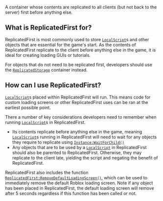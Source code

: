 A container whose contents are replicated to all clients (but not back to the
server) first before anything else.
## What is ReplicatedFirst for?

ReplicatedFirst is most commonly used to store [`LocalScript`](https://create.roblox.com/docs/reference/engine/classes/LocalScript)s and other
objects that are essential for the game's start. As the contents of
ReplicatedFirst replicate to the client before anything else in the game, it
is ideal for creating loading GUIs or tutorials.

For objects that do not need to be replicated first, developers should use the
[`ReplicatedStorage`](https://create.roblox.com/docs/reference/engine/classes/ReplicatedStorage) container instead.
## How can I use ReplicatedFirst?

[`LocalScript`](https://create.roblox.com/docs/reference/engine/classes/LocalScript)s placed within ReplicatedFirst will run. This means code
for custom loading screens or other ReplicatedFirst uses can be ran at the
earliest possible point.

There a number of key considerations developers need to remember when running
[`LocalScript`](https://create.roblox.com/docs/reference/engine/classes/LocalScript)s in ReplicatedFirst.

- Its contents replicate before anything else in the game, meaning
[`LocalScript`](https://create.roblox.com/docs/reference/engine/classes/LocalScript)s running in ReplicatedFirst will need to wait for any
objects they require to replicate using [`Instance:WaitForChild()`](https://create.roblox.com/docs/reference/engine/classes/Instance#WaitForChild)
- Any objects that are to be used by a [`LocalScript`](https://create.roblox.com/docs/reference/engine/classes/LocalScript) in ReplicatedFirst
should also be parented to ReplicatedFirst. Otherwise, they may replicate to
the client late, yielding the script and negating the benefit of
ReplicatedFirst.

ReplicatedFirst also includes the function
[`ReplicatedFirst:RemoveDefaultLoadingScreen()`](https://create.roblox.com/docs/reference/engine/classes/ReplicatedFirst#RemoveDefaultLoadingScreen), which can be used to
immediately remove the default Roblox loading screen. Note if any object has
been placed in ReplicatedFirst, the default loading screen will remove after 5
seconds regardless if this function has been called or not.